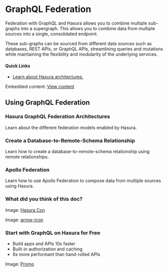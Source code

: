 # GraphQL Federation

Federation with GraphQL and Hasura allows you to combine multiple sub-graphs into a supergraph. This allows you to combine data from multiple sources into a single, consolidated endpoint.

These sub-graphs can be sourced from different data sources such as databases, REST APIs, or GraphQL APIs, streamlining queries and mutations while maintaining the flexibility and modularity of the underlying services.

#### Quick Links

- [ Learn about Hasura architectures. ](https://hasura.io/docs/latest/data-federation/hasura-graphql-federation-architectures/)


Embedded content: [ View content ](https://www.youtube.com/embed/jvX07PgT54Y?enablejsapi=1&origin=https://hasura.io)

## Using GraphQL Federation​

### Hasura GraphQL Federation Architectures

Learn about the different federation models enabled by Hasura.

### Create a Database-to-Remote-Schema Relationship

Learn how to create a database-to-remote-schema relationship using remote relationships.

### Apollo Federation

Learn how to use Apollo Federation to compose data from multiple sources using Hasura.

### What did you think of this doc?

Image: [ Hasura Con ](https://res.cloudinary.com/dh8fp23nd/image/upload/v1686154570/hasura-con-2023/has-con-light-date_r2a2ud.png)

Image: [ arrow-icon ](https://res.cloudinary.com/dh8fp23nd/image/upload/v1683723549/main-web/chevron-right_ldbi7d.png)

### Start with GraphQL on Hasura for Free

- Build apps and APIs 10x faster
- Built-in authorization and caching
- 8x more performant than hand-rolled APIs


Image: [ Promo ](https://hasura.io/docs/assets/images/hasura-free-ff60e409244e0ea12b5a3045d1a9096b.png)